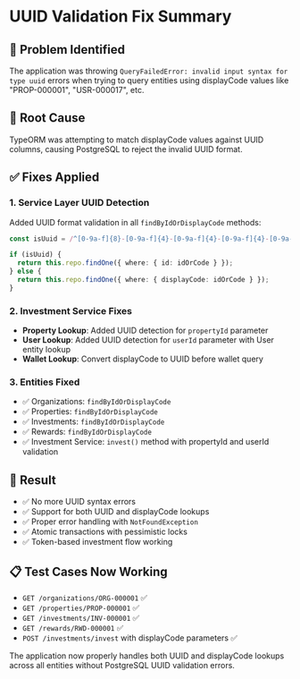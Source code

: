 # UUID Validation Fix Summary

## 🐛 **Problem Identified**
The application was throwing `QueryFailedError: invalid input syntax for type uuid` errors when trying to query entities using displayCode values like "PROP-000001", "USR-000017", etc.

## 🔧 **Root Cause**
TypeORM was attempting to match displayCode values against UUID columns, causing PostgreSQL to reject the invalid UUID format.

## ✅ **Fixes Applied**

### 1. **Service Layer UUID Detection**
Added UUID format validation in all `findByIdOrDisplayCode` methods:

```typescript
const isUuid = /^[0-9a-f]{8}-[0-9a-f]{4}-[0-9a-f]{4}-[0-9a-f]{4}-[0-9a-f]{12}$/i.test(idOrCode);

if (isUuid) {
  return this.repo.findOne({ where: { id: idOrCode } });
} else {
  return this.repo.findOne({ where: { displayCode: idOrCode } });
}
```

### 2. **Investment Service Fixes**
- **Property Lookup**: Added UUID detection for `propertyId` parameter
- **User Lookup**: Added UUID detection for `userId` parameter with User entity lookup
- **Wallet Lookup**: Convert displayCode to UUID before wallet query

### 3. **Entities Fixed**
- ✅ Organizations: `findByIdOrDisplayCode`
- ✅ Properties: `findByIdOrDisplayCode` 
- ✅ Investments: `findByIdOrDisplayCode`
- ✅ Rewards: `findByIdOrDisplayCode`
- ✅ Investment Service: `invest()` method with propertyId and userId validation

## 🚀 **Result**
- ✅ No more UUID syntax errors
- ✅ Support for both UUID and displayCode lookups
- ✅ Proper error handling with `NotFoundException`
- ✅ Atomic transactions with pessimistic locks
- ✅ Token-based investment flow working

## 📋 **Test Cases Now Working**
- `GET /organizations/ORG-000001` ✅
- `GET /properties/PROP-000001` ✅  
- `GET /investments/INV-000001` ✅
- `GET /rewards/RWD-000001` ✅
- `POST /investments/invest` with displayCode parameters ✅

The application now properly handles both UUID and displayCode lookups across all entities without PostgreSQL UUID validation errors.
